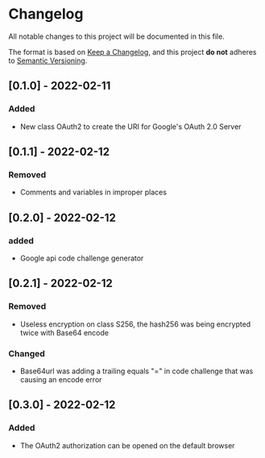 # Changelog
All notable changes to this project will be documented in this file.

The format is based on [Keep a Changelog](https://keepachangelog.com/en/1.0.0/),
and this project **do not** adheres to [Semantic Versioning](https://semver.org/spec/v2.0.0.html).

## [0.1.0] - 2022-02-11
### Added
- New class OAuth2 to create the URI for Google's OAuth 2.0 Server


## [0.1.1] - 2022-02-12
### Removed
- Comments and variables in improper places


## [0.2.0] - 2022-02-12
### added
- Google api code challenge generator


## [0.2.1] - 2022-02-12
### Removed
- Useless encryption on class S256, the hash256 was being encrypted twice with Base64 encode

### Changed
- Base64url was adding a trailing equals "=" in code challenge that was causing an encode error


## [0.3.0] - 2022-02-12
### Added
- The OAuth2 authorization can be opened on the default browser
